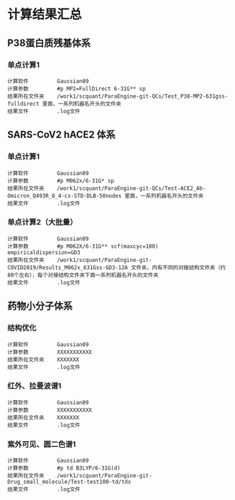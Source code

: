 # 计算结果汇总 

## P38蛋白质残基体系
### 单点计算1
    计算软件         Gaussian09
    计算参数         #p MP2=FullDirect 6-31G** sp
    结果所在文件夹    /work1/scquant/ParaEngine-git-QCs/Test_P38-MP2-631gss-fulldirect 里面，一系列机器名开头的文件夹
    结果文件         .log文件
    
## SARS-CoV2 hACE2 体系 
### 单点计算1 
    计算软件         Gaussian09
    计算参数         #p M062x/6-31G* sp
    结果所在文件夹    /work1/scquant/ParaEngine-git-QCs/Test-ACE2_Ab-Omicron_Q493R_8_4-cs-STD-DLB-50nodes 里面，一系列机器名开头的文件夹
    结果文件         .log文件
### 单点计算2（大批量）
    计算软件         Gaussian09
    计算参数         #p M062X/6-31G** scf(maxcyc=100) empiricaldispersion=GD3
    结果所在文件夹    /work1/scquant/ParaEngine-git-COVID2019/Results_M062x_631Gss-GD3-12A 文件夹，内有不同的对接结构文件夹（约80个左右），每个对接结构文件夹下面一系列机器名开头的文件夹
    结果文件         .log文件
   
## 药物小分子体系
### 结构优化
    计算软件         Gaussian09
    计算参数         XXXXXXXXXXX
    结果所在文件夹    XXXXXXX
    结果文件         .log文件       
### 红外、拉曼波谱1
    计算软件         Gaussian09
    计算参数         XXXXXXXXXXX
    结果所在文件夹    XXXXXXX
    结果文件         .log文件        
### 紫外可见、圆二色谱1
    计算软件         Gaussian09
    计算参数         #p td B3LYP/6-31G(d)
    结果所在文件夹    /work1/scquant/ParaEngine-git-Drug_small_molecule/Test-test100-td/tds
    结果文件         .log文件  
    
